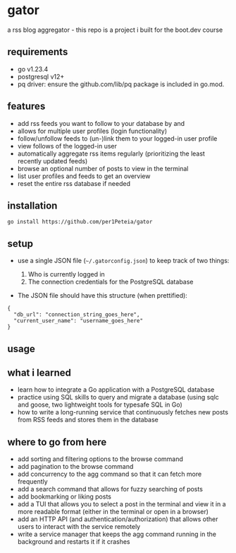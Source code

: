 # gator
a rss blog aggregator - this repo is a project i built for the boot.dev course

## requirements

* go v1.23.4 
* postgresql v12+
* pq driver: ensure the github.com/lib/pq package is included in go.mod.

## features

* add rss feeds you want to follow to your database by <name> and <url>
* allows for multiple user profiles (login functionality)
* follow/unfollow feeds to (un-)link them to your logged-in user profile
* view follows of the logged-in user
* automatically aggregate rss items regularly (prioritizing the least recently updated feeds)
* browse an optional number of posts to view in the terminal 
* list user profiles and feeds to get an overview
* reset the entire rss database if needed

## installation

```go install https://github.com/per1Peteia/gator```

## setup

* use a single JSON file (`~/.gatorconfig.json`) to keep track of two things:

   1. Who is currently logged in
   2. The connection credentials for the PostgreSQL database

* The JSON file should have this structure (when prettified):

```
{
  "db_url": "connection_string_goes_here",
  "current_user_name": "username_goes_here"
}
```


## usage

## what i learned

* learn how to integrate a Go application with a PostgreSQL database 
* practice using SQL skills to query and migrate a database (using sqlc and goose, two lightweight tools for typesafe SQL in Go)
* how to write a long-running service that continuously fetches new posts from RSS feeds and stores them in the database


## where to go from here

* add sorting and filtering options to the browse command
* add pagination to the browse command
* add concurrency to the agg command so that it can fetch more frequently
* add a search command that allows for fuzzy searching of posts
* add bookmarking or liking posts
* add a TUI that allows you to select a post in the terminal and view it in a more readable format (either in the terminal or open in a browser)
* add an HTTP API (and authentication/authorization) that allows other users to interact with the service remotely
* write a service manager that keeps the agg command running in the background and restarts it if it crashes



